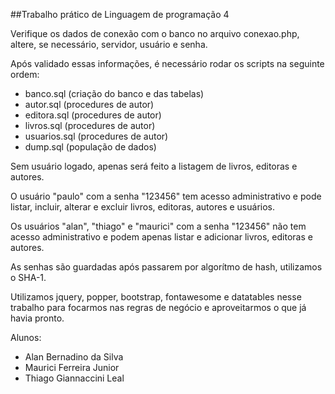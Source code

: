##Trabalho prático de Linguagem de programação 4

Verifique os dados de conexão com o banco no arquivo conexao.php, altere, se necessário, servidor, usuário e senha.

Após validado essas informações, é necessário rodar os scripts na seguinte ordem:

- banco.sql (criação do banco e das tabelas)
- autor.sql (procedures de autor)
- editora.sql (procedures de autor)
- livros.sql (procedures de autor)
- usuarios.sql (procedures de autor)
- dump.sql (população de dados)

Sem usuário logado, apenas será feito a listagem de livros, editoras e autores.

O usuário "paulo" com a senha "123456" tem acesso administrativo e pode listar, incluir, alterar e excluir livros, editoras, autores e usuários.

Os usuários "alan", "thiago" e "maurici" com a senha "123456" não tem acesso administrativo e podem apenas listar e adicionar livros, editoras e autores. 

As senhas são guardadas após passarem por algorítmo de hash, utilizamos o SHA-1.

Utilizamos jquery, popper, bootstrap, fontawesome e datatables nesse trabalho para focarmos nas regras de negócio e aproveitarmos o que já havia pronto.

Alunos: 
- Alan Bernadino da Silva
- Maurici Ferreira Junior
- Thiago Giannaccini Leal